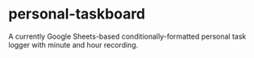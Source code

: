 # personal-taskboard
A currently Google Sheets-based conditionally-formatted personal task logger with minute and hour recording.
